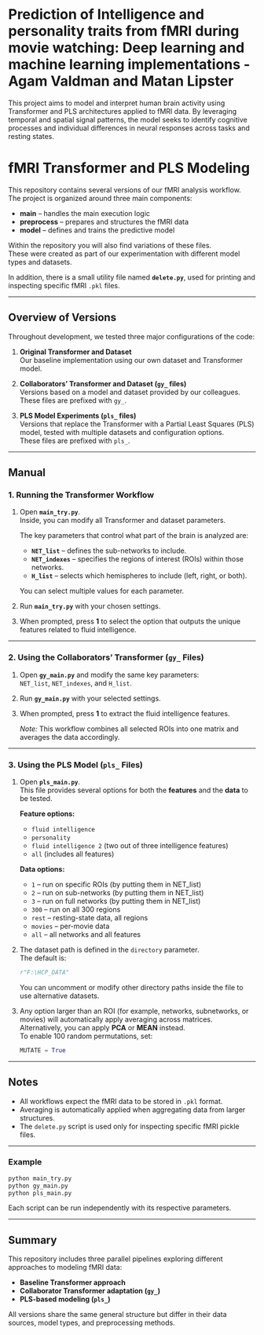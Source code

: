 # Prediction of Intelligence and personality traits from fMRI during movie watching:  Deep learning and machine learning implementations - Agam Valdman and Matan Lipster
This project aims to model and interpret human brain activity using Transformer and PLS architectures applied to fMRI data. By leveraging temporal and spatial signal patterns, the model seeks to identify cognitive processes and individual differences in neural responses across tasks and resting states.
# fMRI Transformer and PLS Modeling

This repository contains several versions of our fMRI analysis workflow.  
The project is organized around three main components:  

- **main** – handles the main execution logic  
- **preprocess** – prepares and structures the fMRI data  
- **model** – defines and trains the predictive model  

Within the repository you will also find variations of these files.  
These were created as part of our experimentation with different model types and datasets.  

In addition, there is a small utility file named **`delete.py`**, used for printing and inspecting specific fMRI `.pkl` files.

---

## Overview of Versions

Throughout development, we tested three major configurations of the code:

1. **Original Transformer and Dataset**  
   Our baseline implementation using our own dataset and Transformer model.

2. **Collaborators’ Transformer and Dataset (`gy_` files)**  
   Versions based on a model and dataset provided by our colleagues.  
   These files are prefixed with `gy_`.

3. **PLS Model Experiments (`pls_` files)**  
   Versions that replace the Transformer with a Partial Least Squares (PLS) model, tested with multiple datasets and configuration options.  
   These files are prefixed with `pls_`.

---

## Manual

### 1. Running the Transformer Workflow

1. Open **`main_try.py`**.  
   Inside, you can modify all Transformer and dataset parameters.  

   The key parameters that control what part of the brain is analyzed are:  
   - **`NET_list`** – defines the sub-networks to include.  
   - **`NET_indexes`** – specifies the regions of interest (ROIs) within those networks.  
   - **`H_list`** – selects which hemispheres to include (left, right, or both).  

   You can select multiple values for each parameter.  

2. Run **`main_try.py`** with your chosen settings.  
3. When prompted, press **1** to select the option that outputs the unique features related to fluid intelligence.

---

### 2. Using the Collaborators’ Transformer (`gy_` Files)

1. Open **`gy_main.py`** and modify the same key parameters:  
   `NET_list`, `NET_indexes`, and `H_list`.  

2. Run **`gy_main.py`** with your selected settings.  
3. When prompted, press **1** to extract the fluid intelligence features.  

   *Note:* This workflow combines all selected ROIs into one matrix and averages the data accordingly.

---

### 3. Using the PLS Model (`pls_` Files)

1. Open **`pls_main.py`**.  
   This file provides several options for both the **features** and the **data** to be tested.  

   **Feature options:**  
   - `fluid intelligence`  
   - `personality`  
   - `fluid intelligence 2` (two out of three intelligence features)  
   - `all` (includes all features)

   **Data options:**  
   - `1` – run on specific ROIs  (by putting them in NET_list)  
   - `2` – run on sub-networks   (by putting them in NET_list)  
   - `3` – run on full networks  (by putting them in NET_list)  
   - `300` – run on all 300 regions  
   - `rest` – resting-state data, all regions  
   - `movies` – per-movie data  
   - `all` – all networks and all features  

2. The dataset path is defined in the `directory` parameter.  
   The default is:  
   ```python
   r"F:\HCP_DATA"
   ```  
   You can uncomment or modify other directory paths inside the file to use alternative datasets.

3. Any option larger than an ROI (for example, networks, subnetworks, or movies) will automatically apply averaging across matrices.  
   Alternatively, you can apply **PCA** or **MEAN** instead.  
   To enable 100 random permutations, set:  
   ```python
   MUTATE = True
   ```

---

## Notes

- All workflows expect the fMRI data to be stored in `.pkl` format.  
- Averaging is automatically applied when aggregating data from larger structures.  
- The `delete.py` script is used only for inspecting specific fMRI pickle files.

---

### Example

```bash
python main_try.py
python gy_main.py
python pls_main.py
```

Each script can be run independently with its respective parameters.

---

## Summary

This repository includes three parallel pipelines exploring different approaches to modeling fMRI data:

- **Baseline Transformer approach**  
- **Collaborator Transformer adaptation (`gy_`)**  
- **PLS-based modeling (`pls_`)**

All versions share the same general structure but differ in their data sources, model types, and preprocessing methods.

